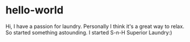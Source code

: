 # hello-world

Hi,
I have a passion for laundry.
Personally I think it's a great way to relax.
So started something astounding.
I started S-n-H Superior Laundry:)
